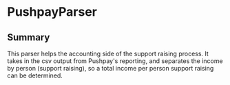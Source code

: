 # PushpayParser

## Summary

This parser helps the accounting side of the support raising process. It takes in the csv output from Pushpay's reporting, and separates the income by person (support raising), so a total income per person support raising can be determined.
